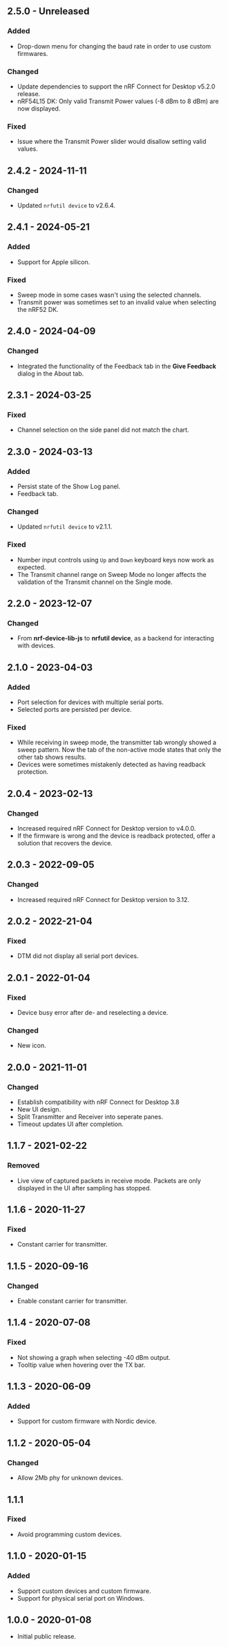 ## 2.5.0 - Unreleased

### Added

-   Drop-down menu for changing the baud rate in order to use custom firmwares.

### Changed

-   Update dependencies to support the nRF Connect for Desktop v5.2.0 release.
-   nRF54L15 DK: Only valid Transmit Power values (-8 dBm to 8 dBm) are now
    displayed.

### Fixed

-   Issue where the Transmit Power slider would disallow setting valid values.

## 2.4.2 - 2024-11-11

### Changed

-   Updated `nrfutil device` to v2.6.4.

## 2.4.1 - 2024-05-21

### Added

-   Support for Apple silicon.

### Fixed

-   Sweep mode in some cases wasn't using the selected channels.
-   Transmit power was sometimes set to an invalid value when selecting the
    nRF52 DK.

## 2.4.0 - 2024-04-09

### Changed

-   Integrated the functionality of the Feedback tab in the **Give Feedback**
    dialog in the About tab.

## 2.3.1 - 2024-03-25

### Fixed

-   Channel selection on the side panel did not match the chart.

## 2.3.0 - 2024-03-13

### Added

-   Persist state of the Show Log panel.
-   Feedback tab.

### Changed

-   Updated `nrfutil device` to v2.1.1.

### Fixed

-   Number input controls using `Up` and `Down` keyboard keys now work as
    expected.
-   The Transmit channel range on Sweep Mode no longer affects the validation of
    the Transmit channel on the Single mode.

## 2.2.0 - 2023-12-07

### Changed

-   From **nrf-device-lib-js** to **nrfutil device**, as a backend for
    interacting with devices.

## 2.1.0 - 2023-04-03

### Added

-   Port selection for devices with multiple serial ports.
-   Selected ports are persisted per device.

### Fixed

-   While receiving in sweep mode, the transmitter tab wrongly showed a sweep
    pattern. Now the tab of the non-active mode states that only the other tab
    shows results.
-   Devices were sometimes mistakenly detected as having readback protection.

## 2.0.4 - 2023-02-13

### Changed

-   Increased required nRF Connect for Desktop version to v4.0.0.
-   If the firmware is wrong and the device is readback protected, offer a
    solution that recovers the device.

## 2.0.3 - 2022-09-05

### Changed

-   Increased required nRF Connect for Desktop version to 3.12.

## 2.0.2 - 2022-21-04

### Fixed

-   DTM did not display all serial port devices.

## 2.0.1 - 2022-01-04

### Fixed

-   Device busy error after de- and reselecting a device.

### Changed

-   New icon.

## 2.0.0 - 2021-11-01

### Changed

-   Establish compatibility with nRF Connect for Desktop 3.8
-   New UI design.
-   Split Transmitter and Receiver into seperate panes.
-   Timeout updates UI after completion.

## 1.1.7 - 2021-02-22

### Removed

-   Live view of captured packets in receive mode. Packets are only displayed in
    the UI after sampling has stopped.

## 1.1.6 - 2020-11-27

### Fixed

-   Constant carrier for transmitter.

## 1.1.5 - 2020-09-16

### Changed

-   Enable constant carrier for transmitter.

## 1.1.4 - 2020-07-08

### Fixed

-   Not showing a graph when selecting -40 dBm output.
-   Tooltip value when hovering over the TX bar.

## 1.1.3 - 2020-06-09

### Added

-   Support for custom firmware with Nordic device.

## 1.1.2 - 2020-05-04

### Changed

-   Allow 2Mb phy for unknown devices.

## 1.1.1

### Fixed

-   Avoid programming custom devices.

## 1.1.0 - 2020-01-15

### Added

-   Support custom devices and custom firmware.
-   Support for physical serial port on Windows.

## 1.0.0 - 2020-01-08

-   Initial public release.
